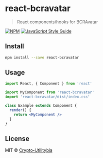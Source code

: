 # react-bcravatar

> React components/hooks for BCRAvatar

[![NPM](https://img.shields.io/npm/v/react-bcravatar.svg)](https://www.npmjs.com/package/react-bcravatar) [![JavaScript Style Guide](https://img.shields.io/badge/code_style-standard-brightgreen.svg)](https://standardjs.com)

## Install

```bash
npm install --save react-bcravatar
```

## Usage

```jsx
import React, { Component } from 'react'

import MyComponent from 'react-bcravatar'
import 'react-bcravatar/dist/index.css'

class Example extends Component {
  render() {
    return <MyComponent />
  }
}
```

## License

MIT © [Crypto-Utilitybia](https://github.com/Crypto-Utilitybia)
